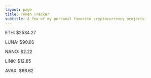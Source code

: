 ```yaml
---
layout: page
title: Token Tracker
subtitle: A few of my personal favorite cryptocurrency projects.
---
```


<!--BEGINCRYPTOINPUT-->
ETH: $2534.27

LUNA: $90.66

NANO: $2.22

LINK: $12.85

AVAX: $66.62

<!--ENDCRYPTOINPUT-->
